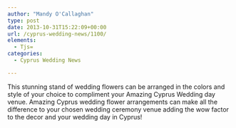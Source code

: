 ```yaml
---
author: "Mandy O'Callaghan"
type: post
date: 2013-10-31T15:22:09+00:00
url: /cyprus-wedding-news/1100/
elements:
  - Tjs=
categories:
  - Cyprus Wedding News

---
```

This stunning stand of wedding flowers can be arranged in the colors and style of your choice to compliment your Amazing Cyprus Wedding day venue. Amazing Cyprus wedding flower arrangements can make all the difference to your chosen wedding ceremony venue adding the wow factor to the decor and your wedding day in Cyprus!